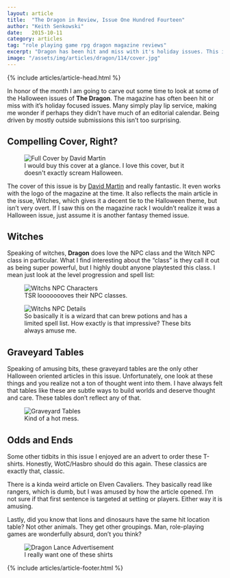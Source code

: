 ```yaml
---
layout: article
title:  "The Dragon in Review, Issue One Hundred Fourteen"
author: "Keith Senkowski"
date:   2015-10-11
category: articles
tag: "role playing game rpg dragon magazine reviews"
excerpt: "Dragon has been hit and miss with it's holiday issues. This issue is in the middle."
image: "/assets/img/articles/dragon/114/cover.jpg"
---
```

{% include articles/article-head.html %}
<section class="review continued">
	<div class="content gutters">
		<div class="span-3 col empty"></div>
		<div class="span-6 col">
			<p>In honor of the month I am going to carve out some time to look at some of the Halloween issues of <strong>The Dragon</strong>. The magazine has often been hit or miss with it’s holiday focused issues. Many simply play lip service, making me wonder if perhaps they didn’t have much of an editorial calendar. Being driven by mostly outside submissions this isn’t too surprising.</p>
			<h2>Compelling Cover, Right?</h2>
			<figure>
				<img src="{{ site.loading }}" data-action="zoom" data-src="{{ site.baseurl }}/assets/img/articles/dragon/114/full-cover.jpg" alt="Full Cover by David Martin" class="scale"/>
				<figcaption>I would buy this cover at a glance. I love this cover, but it doesn't exactly scream Halloween.</figcaption>
			</figure>
			<p>The cover of this issue is by <a href="https://www.blackgate.com/2014/04/23/art-of-the-genre-an-interview-with-david-martin/" target="_blank">David Martin</a> and really fantastic. It even works with the logo of the magazine at the time. It also reflects the main article in the issue, Witches, which gives it a decent tie to the Halloween theme, but isn’t very overt. If I saw this on the magazine rack I wouldn’t realize it was a Halloween issue, just assume it is another fantasy themed issue.</p>
			<h2>Witches</h2>
			<p>Speaking of witches, <strong>Dragon</strong> does love the NPC class and the Witch NPC class in particular. What I find interesting about the “class” is they call it out as being super powerful, but I highly doubt anyone playtested this class. I mean just look at the level progression and spell list:</p>
			<figure>
				<img src="{{ site.loading }}" data-action="zoom" data-src="{{ site.baseurl }}/assets/img/articles/dragon/114/witches.png" alt="Witchs NPC Characters" class="scale"/>
				<figcaption>TSR loooooooves their NPC classes.</figcaption>
			</figure>
			<figure>
				<img src="{{ site.loading }}" data-action="zoom" data-src="{{ site.baseurl }}/assets/img/articles/dragon/114/witch-details.png" alt="Witchs NPC Details"/>
				<figcaption>So basically it is a wizard that can brew potions and has a limited spell list. How exactly is that impressive? These bits always amuse me.</figcaption>
			</figure>
			<h2>Graveyard Tables</h2>
			<p>Speaking of amusing bits, these graveyard tables are the only other Halloween oriented articles in this issue. Unfortunately, one look at these things and you realize not a ton of thought went into them. I have always felt that tables like these are subtle ways to build worlds and deserve thought and care. These tables don’t reflect any of that. </p>
			<figure>
				<img src="{{ site.loading }}" data-action="zoom" data-src="{{ site.baseurl }}/assets/img/articles/dragon/114/graveyard.png" alt="Graveyard Tables" class="scale"/>
				<figcaption>Kind of a hot mess.</figcaption>
			</figure>
			<h2>Odds and Ends</h2>
			<p>Some other tidbits in this issue I enjoyed are an advert to order these T-shirts. Honestly, WotC/Hasbro should do this again. These classics are exactly that, classic.</p>
			<p>There is a kinda weird article on Elven Cavaliers. They basically read like rangers, which is dumb, but I was amused by how the article opened. I’m not sure if that first sentence is targeted at setting or players. Either way it is amusing.</p>
			<p>Lastly, did you know that lions and dinosaurs have the same hit location table? Not other animals. They get other groupings. Man, role-playing games are wonderfully absurd, don’t you think?</p>
			<figure>
				<img src="{{ site.loading }}" data-action="zoom" data-src="{{ site.baseurl }}/assets/img/articles/dragon/114/dragon-lance.jpg" alt="Dragon Lance Advertisement" class="scale"/>
				<figcaption>I really want one of these shirts</figcaption>
			</figure>
		</div>
		<div class="span-3 col empty"></div>
	</div>
{% include articles/article-footer.html %}
</section>